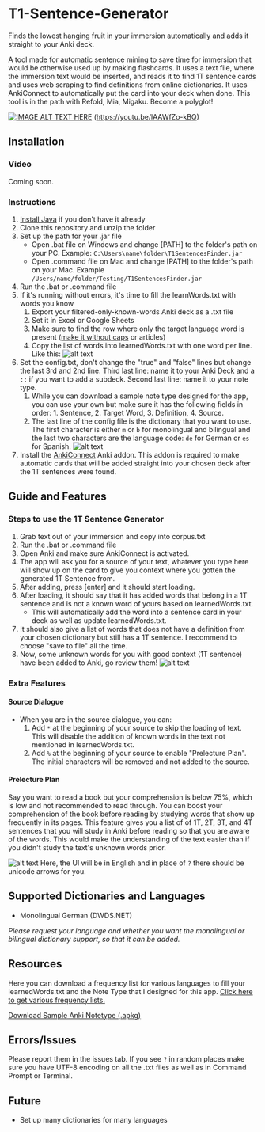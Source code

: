 # T1-Sentence-Generator
Finds the lowest hanging fruit in your immersion automatically and adds it straight to your Anki deck.

A tool made for automatic sentence mining to save time for immersion that would be otherwise used up by making flashcards. It uses a text file, where the immersion text would be inserted, and reads it to find 1T sentence cards and uses web scraping to find definitions from online dictionaries. It uses AnkiConnect to automatically put the card into your deck when done. This tool is in the path with Refold, Mia, Migaku.  Become a polyglot!

[![IMAGE ALT TEXT HERE](https://img.youtube.com/vi/lAAWfZo-kBQ/0.jpg)](https://www.youtube.com/watch?v=lAAWfZo-kBQ) (https://youtu.be/lAAWfZo-kBQ)

## Installation
### Video
Coming soon.

### Instructions
1. [Install Java](https://java.com/en/download/) if you don't have it already
2. Clone this repository and unzip the folder
3. Set up the path for your .jar file
    * Open .bat file on Windows and change [PATH] to the folder's path on your PC. Example: `C:\Users\name\folder\T1SentencesFinder.jar`
    * Open .command file on Mac and change [PATH] to the folder's path on your Mac. Example `/Users/name/folder/Testing/T1SentencesFinder.jar`
4. Run the .bat or .command file
5. If it's running without errors, it's time to fill the learnWords.txt with words you know
    1. Export your filtered-only-known-words Anki deck as a .txt file
    2. Set it in Excel or Google Sheets
    3. Make sure to find the row where only the target language word is present ([make it without caps](https://decapitalize.eu/) or articles)
    4. Copy the list of words into learnedWords.txt with one word per line. Like this: ![alt text](https://i.imgur.com/haAgGKN.png "One word per line")
6. Set the config.txt, don't change the "true" and "false" lines but change the last 3rd and 2nd line. Third last line: name it to your Anki Deck and a `::` if you want to add a subdeck. Second last line: name it to your note type.
    1. While you can download a sample note type designed for the app, you can use your own but make sure it has the following fields in order: 1. Sentence, 2. Target Word, 3. Definition, 4. Source.
    2. The last line of the config file is the dictionary that you want to use. The first character is either `m` or `b` for monolingual and bilingual and the last two characters are the language code: `de` for German or `es` for Spanish. ![alt text](https://i.imgur.com/5E5tj1g.png "config.txt")
7. Install the [AnkiConnect](https://ankiweb.net/shared/info/2055492159) Anki addon. This addon is required to make automatic cards that will be added straight into your chosen deck after the 1T sentences were found.

## Guide and Features
### Steps to use the 1T Sentence Generator
1. Grab text out of your immersion and copy into corpus.txt
2. Run the .bat or .command file
3. Open Anki and make sure AnkiConnect is activated.
4. The app will ask you for a source of your text, whatever you type here will show up on the card to give you context where you gotten the generated 1T Sentence from.
5. After adding, press [enter] and it should start loading.
6. After loading, it should say that it has added words that belong in a 1T sentence and is not a known word of yours based on learnedWords.txt.
    * This will automatically add the word into a sentence card in your deck as well as update learnedWords.txt.
7. It should also give a list of words that does not have a definition from your chosen dictionary but still has a 1T sentence. I recommend to choose "save to file" all the time.
8. Now, some unknown words for you with good context (1T sentence) have been added to Anki, go review them!
![alt text](https://i.imgur.com/DotVghO.png "1T Sentence in Anki")

### Extra Features
#### Source Dialogue
* When you are in the source dialogue, you can:
    1. Add `*` at the beginning of your source to skip the loading of text. This will disable the addition of known words in the text not mentioned in learnedWords.txt.
    2. Add `%` at the beginning of your source to enable "Prelecture Plan".
    The initial characters will be removed and not added to the source.
#### Prelecture Plan
Say you want to read a book but your comprehension is below 75%, which is low and not recommended to read through. You can boost your comprehension of the book before reading by studying words that show up frequently in its pages. This feature gives you a list of of 1T, 2T, 3T, and 4T sentences that you will study in Anki before reading so that you are aware of the words. This would make the understanding of the text easier than if you didn't study the text's unknown words prior.

![alt text](https://i.imgur.com/hJQIlde.png "Prelecture Plan")
Here, the UI will be in English and in place of `?` there should be unicode arrows for you.

## Supported Dictionaries and Languages
* Monolingual German (DWDS.NET)

*Please request your language and whether you want the monolingual or bilingual dictionary support, so that it can be added.*

## Resources
Here you can download a frequency list for various languages to fill your learnedWords.txt and the Note Type that I designed for this app.
[Click here to get various frequency lists.](https://github.com/melling/LanguageLearning)

<a id="raw-url" href="https://raw.githubusercontent.com/Amiothenes/1T-Sentence-Miner/master/Deck.apkg">Download Sample Anki Notetype (.apkg)</a>

## Errors/Issues
Please report them in the issues tab.
If you see `?` in random places make sure you have UTF-8 encoding on all the .txt files as well as in Command Prompt or Terminal.

## Future
* Set up many dictionaries for many languages
